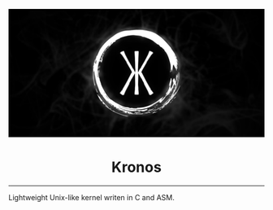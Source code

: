 ![alt](assets/KronOS-Template.png)

<center> <h1>Kronos</h1> </center>

--------------------------------

Lightweight Unix-like kernel writen in C and ASM.

